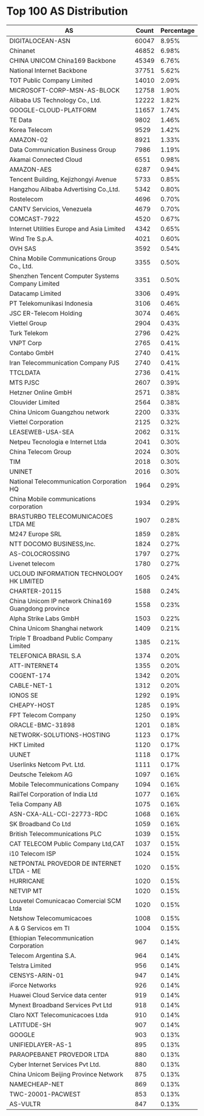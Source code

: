 # Top 100 AS Distribution
| AS | Count | Percentage |
|----|----|----|
| DIGITALOCEAN-ASN | 60047 | 8.95% |
| Chinanet | 46852 | 6.98% |
| CHINA UNICOM China169 Backbone | 45349 | 6.76% |
| National Internet Backbone | 37751 | 5.62% |
| TOT Public Company Limited | 14010 | 2.09% |
| MICROSOFT-CORP-MSN-AS-BLOCK | 12758 | 1.90% |
| Alibaba US Technology Co., Ltd. | 12222 | 1.82% |
| GOOGLE-CLOUD-PLATFORM | 11657 | 1.74% |
| TE Data | 9802 | 1.46% |
| Korea Telecom | 9529 | 1.42% |
| AMAZON-02 | 8921 | 1.33% |
| Data Communication Business Group | 7986 | 1.19% |
| Akamai Connected Cloud | 6551 | 0.98% |
| AMAZON-AES | 6287 | 0.94% |
| Tencent Building, Kejizhongyi Avenue | 5733 | 0.85% |
| Hangzhou Alibaba Advertising Co.,Ltd. | 5342 | 0.80% |
| Rostelecom | 4696 | 0.70% |
| CANTV Servicios, Venezuela | 4679 | 0.70% |
| COMCAST-7922 | 4520 | 0.67% |
| Internet Utilities Europe and Asia Limited | 4342 | 0.65% |
| Wind Tre S.p.A. | 4021 | 0.60% |
| OVH SAS | 3592 | 0.54% |
| China Mobile Communications Group Co., Ltd. | 3355 | 0.50% |
| Shenzhen Tencent Computer Systems Company Limited | 3351 | 0.50% |
| Datacamp Limited | 3306 | 0.49% |
| PT Telekomunikasi Indonesia | 3106 | 0.46% |
| JSC ER-Telecom Holding | 3074 | 0.46% |
| Viettel Group | 2904 | 0.43% |
| Turk Telekom | 2796 | 0.42% |
| VNPT Corp | 2765 | 0.41% |
| Contabo GmbH | 2740 | 0.41% |
| Iran Telecommunication Company PJS | 2740 | 0.41% |
| TTCLDATA | 2736 | 0.41% |
| MTS PJSC | 2607 | 0.39% |
| Hetzner Online GmbH | 2571 | 0.38% |
| Clouvider Limited | 2564 | 0.38% |
| China Unicom Guangzhou network | 2200 | 0.33% |
| Viettel Corporation | 2125 | 0.32% |
| LEASEWEB-USA-SEA | 2062 | 0.31% |
| Netpeu Tecnologia e Internet Ltda | 2041 | 0.30% |
| China Telecom Group | 2024 | 0.30% |
| TIM | 2018 | 0.30% |
| UNINET | 2016 | 0.30% |
| National Telecommunication Corporation HQ | 1964 | 0.29% |
| China Mobile communications corporation | 1934 | 0.29% |
| BRASTURBO TELECOMUNICACOES LTDA ME | 1907 | 0.28% |
| M247 Europe SRL | 1859 | 0.28% |
| NTT DOCOMO BUSINESS,Inc. | 1824 | 0.27% |
| AS-COLOCROSSING | 1797 | 0.27% |
| Livenet telecom | 1780 | 0.27% |
| UCLOUD INFORMATION TECHNOLOGY HK LIMITED | 1605 | 0.24% |
| CHARTER-20115 | 1588 | 0.24% |
| China Unicom IP network China169 Guangdong province | 1558 | 0.23% |
| Alpha Strike Labs GmbH | 1503 | 0.22% |
| China Unicom Shanghai network | 1409 | 0.21% |
| Triple T Broadband Public Company Limited | 1385 | 0.21% |
| TELEFONICA BRASIL S.A | 1374 | 0.20% |
| ATT-INTERNET4 | 1355 | 0.20% |
| COGENT-174 | 1342 | 0.20% |
| CABLE-NET-1 | 1312 | 0.20% |
| IONOS SE | 1292 | 0.19% |
| CHEAPY-HOST | 1285 | 0.19% |
| FPT Telecom Company | 1250 | 0.19% |
| ORACLE-BMC-31898 | 1201 | 0.18% |
| NETWORK-SOLUTIONS-HOSTING | 1123 | 0.17% |
| HKT Limited | 1120 | 0.17% |
| UUNET | 1118 | 0.17% |
| Userlinks Netcom Pvt. Ltd. | 1111 | 0.17% |
| Deutsche Telekom AG | 1097 | 0.16% |
| Mobile Telecommunications Company | 1094 | 0.16% |
| RailTel Corporation of India Ltd | 1077 | 0.16% |
| Telia Company AB | 1075 | 0.16% |
| ASN-CXA-ALL-CCI-22773-RDC | 1068 | 0.16% |
| SK Broadband Co Ltd | 1059 | 0.16% |
| British Telecommunications PLC | 1039 | 0.15% |
| CAT TELECOM Public Company Ltd,CAT | 1037 | 0.15% |
| i10 Telecom ISP | 1024 | 0.15% |
| NETPONTAL PROVEDOR DE INTERNET LTDA - ME | 1020 | 0.15% |
| HURRICANE | 1020 | 0.15% |
| NETVIP MT | 1020 | 0.15% |
| Louvetel Comunicacao Comercial SCM Ltda | 1020 | 0.15% |
| Netshow Telecomumicacoes | 1008 | 0.15% |
| A & G Servicos em TI | 1004 | 0.15% |
| Ethiopian Telecommunication Corporation | 967 | 0.14% |
| Telecom Argentina S.A. | 964 | 0.14% |
| Telstra Limited | 956 | 0.14% |
| CENSYS-ARIN-01 | 947 | 0.14% |
| iForce Networks | 926 | 0.14% |
| Huawei Cloud Service data center | 919 | 0.14% |
| Mynext Broadband Services Pvt Ltd | 918 | 0.14% |
| Claro NXT Telecomunicacoes Ltda | 910 | 0.14% |
| LATITUDE-SH | 907 | 0.14% |
| GOOGLE | 903 | 0.13% |
| UNIFIEDLAYER-AS-1 | 895 | 0.13% |
| PARAOPEBANET PROVEDOR LTDA | 880 | 0.13% |
| Cyber Internet Services Pvt Ltd. | 880 | 0.13% |
| China Unicom Beijing Province Network | 875 | 0.13% |
| NAMECHEAP-NET | 869 | 0.13% |
| TWC-20001-PACWEST | 853 | 0.13% |
| AS-VULTR | 847 | 0.13% |
